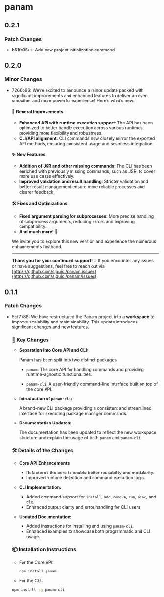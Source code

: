 # panam

## 0.2.1

### Patch Changes

- b51fc95: ✨ Add new project initialization command

## 0.2.0

### Minor Changes

- 7266b96: We’re excited to announce a minor update packed with significant improvements
  and enhanced features to deliver an even smoother and more powerful experience!
  Here’s what’s new:

  #### 🚀 General Improvements

  - **Enhanced API with runtime execution support**:
    The API has been optimized to better handle execution across various runtimes,
    providing more flexibility and robustness.
  - **CLI/API alignment**:
    CLI commands now closely mirror the exported API methods,
    ensuring consistent usage and seamless integration.

  #### ✨ New Features

  - **Addition of JSR and other missing commands**:
    The CLI has been enriched with previously missing commands,
    such as JSR, to cover more use cases effectively.
  - **Improved validation and result handling**:
    Stricter validation and better result management
    ensure more reliable processes and clearer feedback.

  #### 🛠️ Fixes and Optimizations

  - **Fixed argument parsing for subprocesses**:
    More precise handling of subprocess arguments,
    reducing errors and improving compatibility.
  - **And much more!** 🎉

  We invite you to explore this new version
  and experience the numerous enhancements firsthand.

  ***

  **Thank you for your continued support!**
  💡 If you encounter any issues or have suggestions,
  feel free to reach out via [https://github.com/siguici/panam.issues](https://github.com/siguici/panam/issues).

## 0.1.1

### Patch Changes

- 5cf7788: We have restructured the Panam project into a **workspace**
  to improve scalability and maintainability.
  This update introduces significant changes and new features.

  ### 🔔 Key Changes

  - **Separation into Core API and CLI:**

    Panam has been split into two distinct packages:

    - `panam`: The core API for handling commands
      and providing runtime-agnostic functionalities.

    - `panam-cli`: A user-friendly command-line interface
      built on top of the core API.

  - **Introduction of `panam-cli`:**

    A brand-new CLI package providing a consistent and streamlined interface
    for executing package manager commands.

  - **Documentation Updates:**

    The documentation has been updated to reflect the new workspace structure
    and explain the usage of both `panam` and `panam-cli`.

  ### 🛠️ Details of the Changes

  - **Core API Enhancements**

    - Refactored the core to enable better reusability and modularity.
    - Improved runtime detection and command execution logic.

  - **CLI Implementation:**

    - Added command support for `install`, `add`, `remove`, `run`, `exec`, and `dlx`.
    - Enhanced output clarity and error handling for CLI users.

  - **Updated Documentation:**
    - Added instructions for installing and using `panam-cli`.
    - Enhanced examples to showcase both programmatic and CLI usage.

  ### 📦 Installation Instructions

  - For the Core API:

    ```bash
    npm install panam
    ```

  - For the CLI:

  ```bash
  npm install -g panam-cli
  ```
